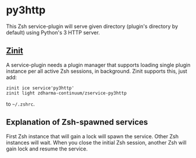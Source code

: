 # py3http

This Zsh service-plugin will serve given directory (plugin's directory by default) using Python's 3 HTTP server.

## [Zinit](https://github.com/zdharma-continuum/zinit)

A service-plugin needs a plugin manager that supports loading single plugin instance per all active Zsh sessions, in
background. Zinit supports this, just add:

```
zinit ice service'py3http'
zinit light zdharma-continuum/zservice-py3http
```

to `~/.zshrc`.

## Explanation of Zsh-spawned services

First Zsh instance that will gain a lock will spawn the service. Other Zsh instances will wait. When you close the
initial Zsh session, another Zsh will gain lock and resume the service.

